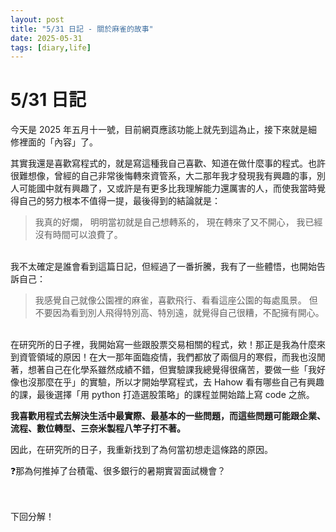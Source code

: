 ```yaml
---
layout: post
title: "5/31 日記 - 關於麻雀的故事"
date: 2025-05-31
tags: [diary,life]
---
```

# 5/31 日記

今天是 2025 年五月十一號，目前網頁應該功能上就先到這為止，接下來就是細修裡面的「內容」了。

其實我還是喜歡寫程式的，就是寫這種我自己喜歡、知道在做什麼事的程式。也許很難想像，曾經的自己非常後悔轉來資管系，大二那年我才發現我有興趣的事，別人可能國中就有興趣了，又或許是有更多比我理解能力還厲害的人，而使我當時覺得自己的努力根本不值得一提，最後得到的結論就是： 

> 我真的好爛，
明明當初就是自己想轉系的，
現在轉來了又不開心，
我已經沒有時間可以浪費了。
> 

<br/> 
我不太確定是誰會看到這篇日記，但經過了一番折騰，我有了一些體悟，也開始告訴自己： 

> 我感覺自己就像公園裡的麻雀，喜歡飛行、看看這座公園的每處風景。
但不要因為看到別人飛得特別高、特別遠，就覺得自己很糟，不配擁有開心。
> 

<br/>
在研究所的日子裡，我開始寫一些跟股票交易相關的程式，欸！那正是我為什麼來到資管領域的原因！在大一那年面臨疫情，我們都放了兩個月的寒假，而我也沒閒著，想著自己在化學系雖然成績不錯，但實驗課我總覺得很痛苦，要做一些「我好像也沒那麼在乎」的實驗，所以才開始學寫程式，去 Hahow 看有哪些自己有興趣的課，最後選擇「用 python 打造選股策略」的課程並開始踏上寫 code 之旅。

**我喜歡用程式去解決生活中最實際、最基本的一些問題，而這些問題可能跟企業、流程、數位轉型、三奈米製程八竿子打不著。**

因此，在研究所的日子，我重新找到了為何當初想走這條路的原因。

<aside>
❓那為何推掉了台積電、很多銀行的暑期實習面試機會？
</aside>

<br/> <br/>
下回分解！